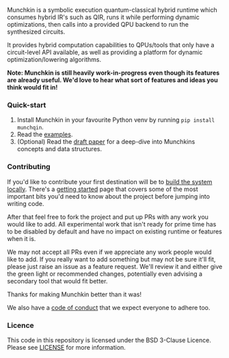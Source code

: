 Munchkin is a symbolic execution quantum-classical hybrid runtime which consumes hybrid IR's such as QIR, runs 
it while performing dynamic optimizations, then calls into a provided QPU backend to run the synthesized 
circuits.

It provides hybrid computation capabilities to QPUs/tools that only have a circuit-level API available, 
as well as providing a platform for dynamic optimization/lowering algorithms.

**Note: Munchkin is still heavily work-in-progress even though its features are already useful. We'd love to hear what sort of features and ideas you think would fit in!**

### Quick-start

1. Install Munchkin in your favourite Python venv by running `pip install munchqin`.
2. Read the [examples](https://github.com/oqc-community/munchkin/blob/develop/examples.md).
3. (Optional) Read the [draft paper](https://github.com/oqc-community/munchkin/blob/develop/docs/Munchkin%20Draft%20v2.pdf) for a deep-dive into Munchkins concepts and data structures.

### Contributing

If you'd like to contribute your first destination will be to [build the system locally](https://github.com/oqc-community/munchkin/blob/develop/building.md).
There's a [getting started](https://github.com/oqc-community/munchkin/blob/develop/development.md) page that covers some of the most important bits you'd need to know about the project before jumping into writing code.

After that feel free to fork the project and put up PRs with any work you would like to add. All experimental work that isn't ready for prime time has to be disabled by default and have no impact on existing runtime or features when it is.

We may not accept all PRs even if we appreciate any work people would like to add. If you really want to add something but may not be sure it'll fit, please just raise an issue as a feature request.
We'll review it and either give the green light or recommended changes, potentially even advising a secondary tool that would fit better.

Thanks for making Munchkin better than it was!

We also have a [code of conduct](https://github.com/oqc-community/munchkin/blob/develop/code_of_conduct.md) that we expect everyone to adhere too.

### Licence

This code in this repository is licensed under the BSD 3-Clause Licence.
Please see [LICENSE](https://github.com/oqc-community/munchkin/blob/develop/LICENSE) for more information.
